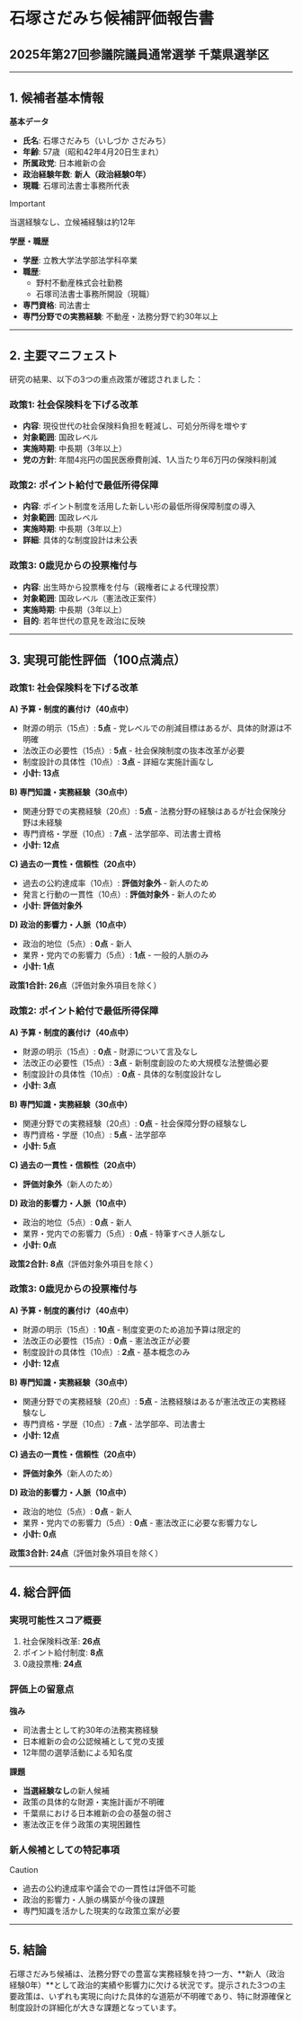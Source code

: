 # 石塚さだみち候補評価報告書

## 2025年第27回参議院議員通常選挙 千葉県選挙区

---

## 1. 候補者基本情報

**基本データ**

- **氏名**: 石塚さだみち（いしづか さだみち）
- **年齢**: 57歳（昭和42年4月20日生まれ）
- **所属政党**: 日本維新の会
- **政治経験年数**: **新人（政治経験0年）**
- **現職**: 石塚司法書士事務所代表

> [!IMPORTANT]
> 当選経験なし、立候補経験は約12年

**学歴・職歴**

- **学歴**: 立教大学法学部法学科卒業
- **職歴**:
  - 野村不動産株式会社勤務
  - 石塚司法書士事務所開設（現職）
- **専門資格**: 司法書士
- **専門分野での実務経験**: 不動産・法務分野で約30年以上

---

## 2. 主要マニフェスト

研究の結果、以下の3つの重点政策が確認されました：

### **政策1: 社会保険料を下げる改革**

- **内容**: 現役世代の社会保険料負担を軽減し、可処分所得を増やす
- **対象範囲**: 国政レベル
- **実施時期**: 中長期（3年以上）
- **党の方針**: 年間4兆円の国民医療費削減、1人当たり年6万円の保険料削減

### **政策2: ポイント給付で最低所得保障**

- **内容**: ポイント制度を活用した新しい形の最低所得保障制度の導入
- **対象範囲**: 国政レベル
- **実施時期**: 中長期（3年以上）
- **詳細**: 具体的な制度設計は未公表

### **政策3: 0歳児からの投票権付与**

- **内容**: 出生時から投票権を付与（親権者による代理投票）
- **対象範囲**: 国政レベル（憲法改正案件）
- **実施時期**: 中長期（3年以上）
- **目的**: 若年世代の意見を政治に反映

---

## 3. 実現可能性評価（100点満点）

### **政策1: 社会保険料を下げる改革**

**A) 予算・制度的裏付け（40点中）**

- 財源の明示（15点）: **5点** - 党レベルでの削減目標はあるが、具体的財源は不明確
- 法改正の必要性（15点）: **5点** - 社会保険制度の抜本改革が必要
- 制度設計の具体性（10点）: **3点** - 詳細な実施計画なし
- **小計: 13点**

**B) 専門知識・実務経験（30点中）**

- 関連分野での実務経験（20点）: **5点** - 法務分野の経験はあるが社会保険分野は未経験
- 専門資格・学歴（10点）: **7点** - 法学部卒、司法書士資格
- **小計: 12点**

**C) 過去の一貫性・信頼性（20点中）**

- 過去の公約達成率（10点）: **評価対象外** - 新人のため
- 発言と行動の一貫性（10点）: **評価対象外** - 新人のため
- **小計: 評価対象外**

**D) 政治的影響力・人脈（10点中）**

- 政治的地位（5点）: **0点** - 新人
- 業界・党内での影響力（5点）: **1点** - 一般的人脈のみ
- **小計: 1点**

**政策1合計: 26点**（評価対象外項目を除く）

### **政策2: ポイント給付で最低所得保障**

**A) 予算・制度的裏付け（40点中）**

- 財源の明示（15点）: **0点** - 財源について言及なし
- 法改正の必要性（15点）: **3点** - 新制度創設のため大規模な法整備必要
- 制度設計の具体性（10点）: **0点** - 具体的な制度設計なし
- **小計: 3点**

**B) 専門知識・実務経験（30点中）**

- 関連分野での実務経験（20点）: **0点** - 社会保障分野の経験なし
- 専門資格・学歴（10点）: **5点** - 法学部卒
- **小計: 5点**

**C) 過去の一貫性・信頼性（20点中）**

- **評価対象外**（新人のため）

**D) 政治的影響力・人脈（10点中）**

- 政治的地位（5点）: **0点** - 新人
- 業界・党内での影響力（5点）: **0点** - 特筆すべき人脈なし
- **小計: 0点**

**政策2合計: 8点**（評価対象外項目を除く）

### **政策3: 0歳児からの投票権付与**

**A) 予算・制度的裏付け（40点中）**

- 財源の明示（15点）: **10点** - 制度変更のため追加予算は限定的
- 法改正の必要性（15点）: **0点** - 憲法改正が必要
- 制度設計の具体性（10点）: **2点** - 基本概念のみ
- **小計: 12点**

**B) 専門知識・実務経験（30点中）**

- 関連分野での実務経験（20点）: **5点** - 法務経験はあるが憲法改正の実務経験なし
- 専門資格・学歴（10点）: **7点** - 法学部卒、司法書士
- **小計: 12点**

**C) 過去の一貫性・信頼性（20点中）**

- **評価対象外**（新人のため）

**D) 政治的影響力・人脈（10点中）**

- 政治的地位（5点）: **0点** - 新人
- 業界・党内での影響力（5点）: **0点** - 憲法改正に必要な影響力なし
- **小計: 0点**

**政策3合計: 24点**（評価対象外項目を除く）

---

## 4. 総合評価

### **実現可能性スコア概要**

1. 社会保険料改革: **26点**
2. ポイント給付制度: **8点**
3. 0歳投票権: **24点**

### **評価上の留意点**

**強み**

- 司法書士として約30年の法務実務経験
- 日本維新の会の公認候補として党の支援
- 12年間の選挙活動による知名度

**課題**

- **当選経験なし**の新人候補
- 政策の具体的な財源・実施計画が不明確
- 千葉県における日本維新の会の基盤の弱さ
- 憲法改正を伴う政策の実現困難性

### **新人候補としての特記事項**

> [!CAUTION]
>
> - 過去の公約達成率や議会での一貫性は評価不可能
> - 政治的影響力・人脈の構築が今後の課題
> - 専門知識を活かした現実的な政策立案が必要

---

## 5. 結論

石塚さだみち候補は、法務分野での豊富な実務経験を持つ一方、**新人（政治経験0年）**として政治的実績や影響力に欠ける状況です。提示された3つの主要政策は、いずれも実現に向けた具体的な道筋が不明確であり、特に財源確保と制度設計の詳細化が大きな課題となっています。
